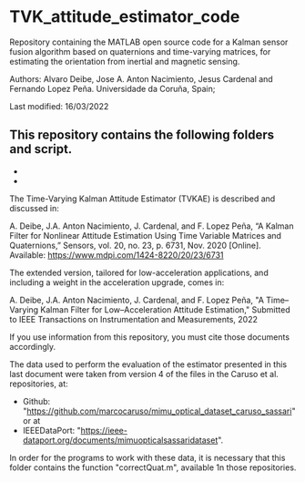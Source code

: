 # TVK_attitude_estimator_code
Repository containing the MATLAB open source code for a Kalman sensor fusion algorithm based on 
quaternions and time-varying matrices, for estimating the orientation from inertial and magnetic sensing.

Authors: Alvaro Deibe, Jose A. Anton Nacimiento, Jesus Cardenal and Fernando Lopez Peña.
Universidade da Coruña, Spain; 

Last modified: 16/03/2022

This repository contains the following folders and script.
-
-
-


The Time-Varying Kalman Attitude Estimator (TVKAE) is described and discussed in: 

A. Deibe, J.A. Anton Nacimiento, J. Cardenal, and F. Lopez Peña, 
“A Kalman Filter for Nonlinear Attitude Estimation Using Time Variable Matrices and Quaternions,” 
Sensors, vol. 20, no. 23, p. 6731, Nov. 2020 [Online]. 
Available: https://www.mdpi.com/1424-8220/20/23/6731

The extended version, tailored for low-acceleration applications, and including a weight in the acceleration upgrade, comes in:

A. Deibe, J.A. Anton Nacimiento, J. Cardenal, and F. Lopez Peña, 
"A Time–Varying Kalman Filter for Low–Acceleration Attitude Estimation,"
Submitted to IEEE Transactions on Instrumentation and Measurements, 2022

If you use information from this repository, you must cite those documents accordingly.

The data used to perform the evaluation of the estimator presented in this last document were taken from 
version 4 of the files in the Caruso et al. repositories, at:

  - Github: "https://github.com/marcocaruso/mimu_optical_dataset_caruso_sassari" or at
  - IEEEDataPort: "https://ieee-dataport.org/documents/mimuopticalsassaridataset".

In order for the programs to work with these data, it is necessary that this folder contains the function 
"correctQuat.m", available 1n those repositories.
